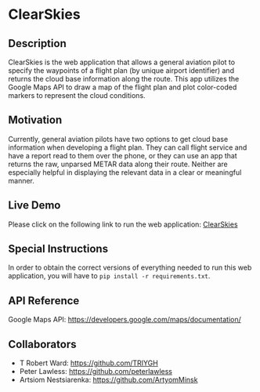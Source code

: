 # ClearSkies

## Description

ClearSkies is the web application that allows a general aviation pilot to specify the waypoints
of a flight plan (by unique airport identifier) and returns the cloud base information
along the route.
This app utilizes the Google Maps API to draw a map of the flight plan and plot
color-coded markers to represent the cloud conditions.

## Motivation

Currently, general aviation pilots have two options to get cloud base information when developing a flight plan. They can call flight service and have a report read to them over the phone, or they can use an app that returns the raw, unparsed METAR data along their route. Neither are especially helpful in displaying the relevant data in a clear or meaningful manner.

## Live Demo

Please click on the following link to run the web application: [ClearSkies](http://clearskies.herokuapp.com/)

## Special Instructions

In order to obtain the correct versions of everything needed to run this web application,
you will have to ```pip install -r requirements.txt```.

## API Reference

Google Maps API: https://developers.google.com/maps/documentation/

## Collaborators

- T Robert Ward: https://github.com/TRIYGH
- Peter Lawless: https://github.com/peterlawless
- Artsiom Nestsiarenka: https://github.com/ArtyomMinsk
